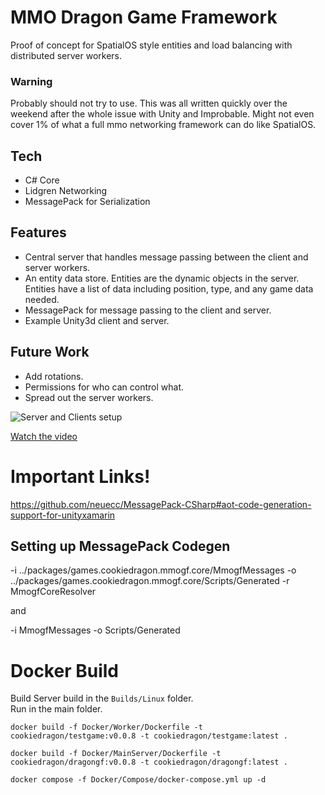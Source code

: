 
# MMO Dragon Game Framework

Proof of concept for SpatialOS style entities and load balancing with distributed server workers. 

### Warning  

Probably should not try to use. This was all written quickly over the weekend after the whole issue with Unity and Improbable.  Might not even cover 1% of what a full mmo networking framework can do like SpatialOS.

## Tech
* C# Core
* Lidgren Networking
* MessagePack for Serialization

## Features

* Central server that handles message passing between the client and server workers.  
* An entity data store. Entities are the dynamic objects in the server. Entities have a list of data including position, type, and any game data needed.  
* MessagePack  for message passing to the client and server.  
* Example Unity3d client and server.  

## Future Work
* Add rotations.  
* Permissions for who can control what.
* Spread out the server workers.


![Server and Clients setup](https://img.youtube.com/vi/wfTIpBYMjlk/0.jpg)  

[Watch the video](https://youtu.be/wfTIpBYMjlk)  

# Important Links!

https://github.com/neuecc/MessagePack-CSharp#aot-code-generation-support-for-unityxamarin

## Setting up MessagePack Codegen
-i 
../packages/games.cookiedragon.mmogf.core/MmogfMessages
-o 
../packages/games.cookiedragon.mmogf.core/Scripts/Generated
-r
MmogfCoreResolver


and

-i
MmogfMessages
-o
Scripts/Generated

# Docker Build

Build Server build in the `Builds/Linux` folder.  
Run in the main folder.  


`docker build -f Docker/Worker/Dockerfile -t cookiedragon/testgame:v0.0.8 -t cookiedragon/testgame:latest .`

`docker build -f Docker/MainServer/Dockerfile -t cookiedragon/dragongf:v0.0.8 -t cookiedragon/dragongf:latest .`

`docker compose -f Docker/Compose/docker-compose.yml up -d`